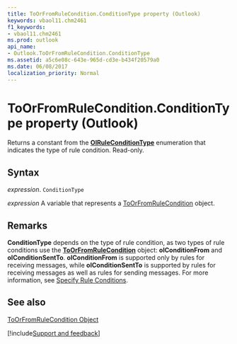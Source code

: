 ```yaml
---
title: ToOrFromRuleCondition.ConditionType property (Outlook)
keywords: vbaol11.chm2461
f1_keywords:
- vbaol11.chm2461
ms.prod: outlook
api_name:
- Outlook.ToOrFromRuleCondition.ConditionType
ms.assetid: a5c6e08c-643e-965d-cd3e-b434f20579a0
ms.date: 06/08/2017
localization_priority: Normal
---
```



# ToOrFromRuleCondition.ConditionType property (Outlook)

Returns a constant from the  **[OlRuleConditionType](Outlook.OlRuleConditionType.md)** enumeration that indicates the type of rule condition. Read-only.


## Syntax

_expression_. `ConditionType`

_expression_ A variable that represents a [ToOrFromRuleCondition](Outlook.ToOrFromRuleCondition.md) object.


## Remarks

 **ConditionType** depends on the type of rule condition, as two types of rule conditions use the **[ToOrFromRuleCondition](Outlook.ToOrFromRuleCondition.md)** object: **olConditionFrom** and **olConditionSentTo**. **olConditionFrom** is supported only by rules for receiving messages, while **olConditionSentTo** is supported by rules for receiving messages as well as rules for sending messages. For more information, see [Specify Rule Conditions](../outlook/How-to/Rules/specifying-rule-conditions.md).


## See also


[ToOrFromRuleCondition Object](Outlook.ToOrFromRuleCondition.md)

[!include[Support and feedback](~/includes/feedback-boilerplate.md)]
